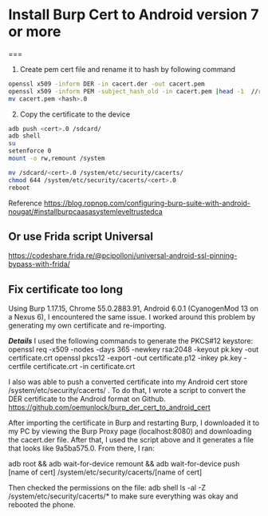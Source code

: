 # Install Burp Cert to Android version 7 or more
===

1. Create pem cert file and rename it to hash by following command
```sh
openssl x509 -inform DER -in cacert.der -out cacert.pem  
openssl x509 -inform PEM -subject_hash_old -in cacert.pem |head -1  //return hash
mv cacert.pem <hash>.0  
```

2. Copy the certificate to the device 
```sh
adb push <cert>.0 /sdcard/ 
adb shell
su
setenforce 0 
mount -o rw,remount /system

mv /sdcard/<cert>.0 /system/etc/security/cacerts/  
chmod 644 /system/etc/security/cacerts/<cert>.0  
reboot
```


Reference https://blog.ropnop.com/configuring-burp-suite-with-android-nougat/#installburpcaasasystemleveltrustedca

## Or use Frida script Universal 
https://codeshare.frida.re/@pcipolloni/universal-android-ssl-pinning-bypass-with-frida/


## Fix certificate too long
Using Burp 1.17.15, Chrome 55.0.2883.91, Android 6.0.1 (CyanogenMod 13 on a Nexus 6), I encountered the same issue.  I worked around this problem by generating my own certificate and re-importing. 

***Details***
I used the following commands to generate the PKCS#12 keystore:
openssl req -x509 -nodes -days 365 -newkey rsa:2048 -keyout pk.key -out certificate.crt
openssl pkcs12 -export -out certificate.p12 -inkey pk.key -certfile certificate.crt -in certificate.crt

I also was able to push a converted certificate into my Android cert store /system/etc/security/cacerts/ . To do that, I wrote a script to convert the DER certificate to the Android format on Github.  https://github.com/oemunlock/burp_der_cert_to_android_cert

After importing the certificate in Burp and restarting Burp, I downloaded it to my PC by viewing the Burp Proxy page (localhost:8080) and downloading the cacert.der file. After that, I used the script above and it generates a file that looks like 9a5ba575.0. From there, I ran:

adb root && adb wait-for-device remount && adb wait-for-device push [name of cert] /system/etc/security/cacerts/[name of cert]

Then checked the permissions on the file:  adb shell ls -al -Z /system/etc/security/cacerts/* to make sure everything was okay and rebooted the phone.

